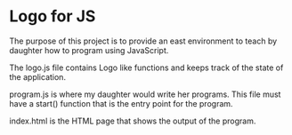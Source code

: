 # Logo for JS

The purpose of this project is to provide an east environment to teach by daughter how to program using JavaScript.

The logo.js file contains Logo like functions and keeps track of the state of the application.

program.js is where my daughter would write her programs.  This file must have a start() function that is the entry point for the program.

index.html is the HTML page that shows the output of the program.



